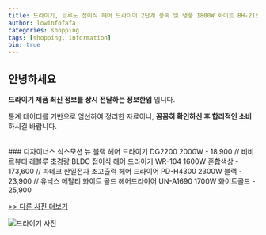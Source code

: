 ```yaml
---
title: 드라이기, 브루노 접이식 헤어 드라이어 2단계 풍속 및 냉풍 1800W 화이트 BH-2130
author: lowinfofafa
categories: shopping
tags: [shopping, information]
pin: true
---
```


## 안녕하세요

**드라이기 제품 최신 정보를 상시 전달하는 정보한입** 입니다.

통계 데이터를 기반으로 엄선하여 정리한 자료이니, **꼼꼼히 확인하신 후 합리적인 소비**하시길 바랍니다.

<br >
### 디자이너스 식스모션 뉴 블랙 헤어 드라이기 DG2200 2000W - 18,900 // 비비르뷰티 레볼루 초경량 BLDC 접이식 헤어 드라이기 WR-104 1600W 혼합색상 - 173,600 // 파테크 한일전자 초고출력 헤어 드라이어 PD-H4300 2300W 블랙 - 23,900 // 유닉스 메탈티 화이트 골드 헤어드라이어 UN-A1690 1700W 화이트골드 - 25,900

[>> 다른 사진 더보기](https://chengsprint.mycafe24.com/%eb%93%9c%eb%9d%bc%ec%9d%b4%ea%b8%b0-%ec%bf%a0%ec%bf%a0-%eb%93%9c%eb%9d%bc%ec%9d%b4%ea%b8%b0-%ea%b8%80%eb%9e%a8%ed%8c%9c-%eb%93%9c%eb%9d%bc%ec%9d%b4%ea%b8%b0-%eb%93%9c%eb%9d%bc%ec%9d%b4%ea%b8%b0/)

![드라이기 사진](https://thumbnail9.coupangcdn.com/thumbnails/remote/230x230ex/image/retail/images/8835214994474320-ffd6d226-3291-433f-b6a5-ad037d93edb1.jpg)
                                